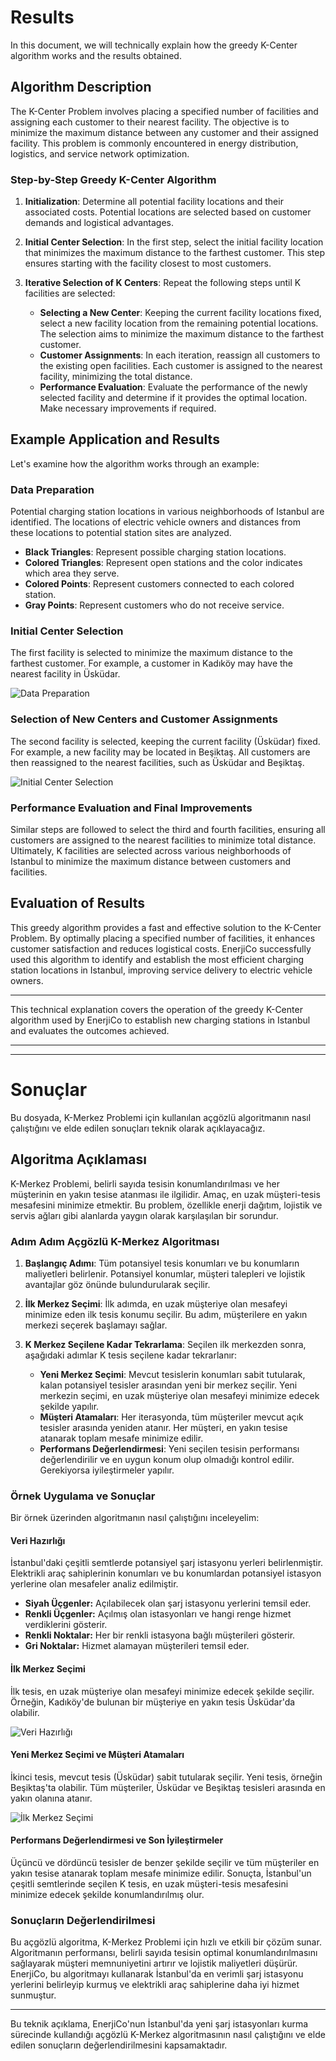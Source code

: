 # Results

In this document, we will technically explain how the greedy K-Center algorithm works and the results obtained.

## Algorithm Description

The K-Center Problem involves placing a specified number of facilities and assigning each customer to their nearest facility. The objective is to minimize the maximum distance between any customer and their assigned facility. This problem is commonly encountered in energy distribution, logistics, and service network optimization.

### Step-by-Step Greedy K-Center Algorithm

1. **Initialization**: Determine all potential facility locations and their associated costs. Potential locations are selected based on customer demands and logistical advantages.

2. **Initial Center Selection**: In the first step, select the initial facility location that minimizes the maximum distance to the farthest customer. This step ensures starting with the facility closest to most customers.

3. **Iterative Selection of K Centers**: Repeat the following steps until K facilities are selected:
    - **Selecting a New Center**: Keeping the current facility locations fixed, select a new facility location from the remaining potential locations. The selection aims to minimize the maximum distance to the farthest customer.
    - **Customer Assignments**: In each iteration, reassign all customers to the existing open facilities. Each customer is assigned to the nearest facility, minimizing the total distance.
    - **Performance Evaluation**: Evaluate the performance of the newly selected facility and determine if it provides the optimal location. Make necessary improvements if required.

## Example Application and Results

Let's examine how the algorithm works through an example:

### Data Preparation

Potential charging station locations in various neighborhoods of Istanbul are identified. The locations of electric vehicle owners and distances from these locations to potential station sites are analyzed.

- **Black Triangles**: Represent possible charging station locations.
- **Colored Triangles**: Represent open stations and the color indicates which area they serve.
- **Colored Points**: Represent customers connected to each colored station.
- **Gray Points**: Represent customers who do not receive service.

### Initial Center Selection

The first facility is selected to minimize the maximum distance to the farthest customer. For example, a customer in Kadıköy may have the nearest facility in Üsküdar.

![Data Preparation](./images/first-station.png)

### Selection of New Centers and Customer Assignments

The second facility is selected, keeping the current facility (Üsküdar) fixed. For example, a new facility may be located in Beşiktaş. All customers are then reassigned to the nearest facilities, such as Üsküdar and Beşiktaş.

![Initial Center Selection](./images/graph.png)

### Performance Evaluation and Final Improvements

Similar steps are followed to select the third and fourth facilities, ensuring all customers are assigned to the nearest facilities to minimize total distance. Ultimately, K facilities are selected across various neighborhoods of Istanbul to minimize the maximum distance between customers and facilities.

## Evaluation of Results

This greedy algorithm provides a fast and effective solution to the K-Center Problem. By optimally placing a specified number of facilities, it enhances customer satisfaction and reduces logistical costs. EnerjiCo successfully used this algorithm to identify and establish the most efficient charging station locations in Istanbul, improving service delivery to electric vehicle owners.

---

This technical explanation covers the operation of the greedy K-Center algorithm used by EnerjiCo to establish new charging stations in Istanbul and evaluates the outcomes achieved.

---
---

# Sonuçlar

Bu dosyada, K-Merkez Problemi için kullanılan açgözlü algoritmanın nasıl çalıştığını ve elde edilen sonuçları teknik olarak açıklayacağız.

## Algoritma Açıklaması

K-Merkez Problemi, belirli sayıda tesisin konumlandırılması ve her müşterinin en yakın tesise atanması ile ilgilidir. Amaç, en uzak müşteri-tesis mesafesini minimize etmektir. Bu problem, özellikle enerji dağıtım, lojistik ve servis ağları gibi alanlarda yaygın olarak karşılaşılan bir sorundur.

### Adım Adım Açgözlü K-Merkez Algoritması

1. **Başlangıç Adımı**: Tüm potansiyel tesis konumları ve bu konumların maliyetleri belirlenir. Potansiyel konumlar, müşteri talepleri ve lojistik avantajlar göz önünde bulundurularak seçilir.

2. **İlk Merkez Seçimi**: İlk adımda, en uzak müşteriye olan mesafeyi minimize eden ilk tesis konumu seçilir. Bu adım, müşterilere en yakın merkezi seçerek başlamayı sağlar.

3. **K Merkez Seçilene Kadar Tekrarlama**: Seçilen ilk merkezden sonra, aşağıdaki adımlar K tesis seçilene kadar tekrarlanır:
    - **Yeni Merkez Seçimi**: Mevcut tesislerin konumları sabit tutularak, kalan potansiyel tesisler arasından yeni bir merkez seçilir. Yeni merkezin seçimi, en uzak müşteriye olan mesafeyi minimize edecek şekilde yapılır.
    - **Müşteri Atamaları**: Her iterasyonda, tüm müşteriler mevcut açık tesisler arasında yeniden atanır. Her müşteri, en yakın tesise atanarak toplam mesafe minimize edilir.
    - **Performans Değerlendirmesi**: Yeni seçilen tesisin performansı değerlendirilir ve en uygun konum olup olmadığı kontrol edilir. Gerekiyorsa iyileştirmeler yapılır.

### Örnek Uygulama ve Sonuçlar

Bir örnek üzerinden algoritmanın nasıl çalıştığını inceleyelim:

#### Veri Hazırlığı

İstanbul'daki çeşitli semtlerde potansiyel şarj istasyonu yerleri belirlenmiştir. Elektrikli araç sahiplerinin konumları ve bu konumlardan potansiyel istasyon yerlerine olan mesafeler analiz edilmiştir.

- **Siyah Üçgenler:** Açılabilecek olan şarj istasyonu yerlerini temsil eder.
- **Renkli Üçgenler:** Açılmış olan istasyonları ve hangi renge hizmet verdiklerini gösterir.
- **Renkli Noktalar:** Her bir renkli istasyona bağlı müşterileri gösterir.
- **Gri Noktalar:** Hizmet alamayan müşterileri temsil eder.

#### İlk Merkez Seçimi

İlk tesis, en uzak müşteriye olan mesafeyi minimize edecek şekilde seçilir. Örneğin, Kadıköy'de bulunan bir müşteriye en yakın tesis Üsküdar'da olabilir.

![Veri Hazırlığı](./images/first-station.png)

#### Yeni Merkez Seçimi ve Müşteri Atamaları

İkinci tesis, mevcut tesis (Üsküdar) sabit tutularak seçilir. Yeni tesis, örneğin Beşiktaş'ta olabilir. Tüm müşteriler, Üsküdar ve Beşiktaş tesisleri arasında en yakın olanına atanır.

![İlk Merkez Seçimi](./images/graph.png)

#### Performans Değerlendirmesi ve Son İyileştirmeler

Üçüncü ve dördüncü tesisler de benzer şekilde seçilir ve tüm müşteriler en yakın tesise atanarak toplam mesafe minimize edilir. Sonuçta, İstanbul'un çeşitli semtlerinde seçilen K tesis, en uzak müşteri-tesis mesafesini minimize edecek şekilde konumlandırılmış olur.

### Sonuçların Değerlendirilmesi

Bu açgözlü algoritma, K-Merkez Problemi için hızlı ve etkili bir çözüm sunar. Algoritmanın performansı, belirli sayıda tesisin optimal konumlandırılmasını sağlayarak müşteri memnuniyetini artırır ve lojistik maliyetleri düşürür. EnerjiCo, bu algoritmayı kullanarak İstanbul'da en verimli şarj istasyonu yerlerini belirleyip kurmuş ve elektrikli araç sahiplerine daha iyi hizmet sunmuştur.

---

Bu teknik açıklama, EnerjiCo'nun İstanbul'da yeni şarj istasyonları kurma sürecinde kullandığı açgözlü K-Merkez algoritmasının nasıl çalıştığını ve elde edilen sonuçların değerlendirilmesini kapsamaktadır.
